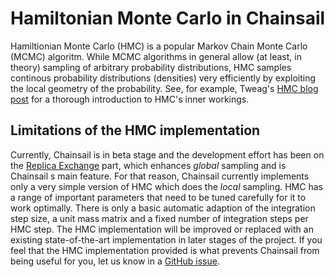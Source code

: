 # Hamiltonian Monte Carlo in Chainsail

Hamiltionian Monte Carlo (HMC) is a popular Markov Chain Monte Carlo (MCMC) algoritm.
While MCMC algorithms in general allow (at least, in theory) sampling of arbitrary probability distributions, HMC samples continous probability distributions (densities) very efficiently by exploiting the local geometry of the probability.
See, for example, Tweag's [HMC blog post](https://www.tweag.io/blog/2020-08-06-mcmc-intro3/) for a thorough introduction to HMC's inner workings.

## Limitations of the HMC implementation
Currently, Chainsail is in beta stage and the development effort has been on the [Replica Exchange](./replica_exchange.md) part, which enhances _global_ sampling and is Chainsail
s main feature.
For that reason, Chainsail currently implements only a very simple version of HMC which does the _local_ sampling.
HMC has a range of important parameters that need to be tuned carefully for it to work optimally.
There is only a basic automatic adaption of the integration step size, a unit mass matrix and a fixed number of integration steps per HMC step. 
The HMC implementation will be improved or replaced with an existing state-of-the-art implementation in later stages of the project.
If you feel that the HMC implementation provided is what prevents Chainsail from being useful for you, let us know in a [GitHub issue](https://github.com/tweag/chainsail-resources/issues).
